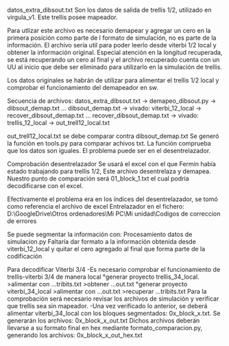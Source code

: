 datos_extra_dibsout.txt
Son los datos de salida de trellis 1/2, utilizado en virgula_v1. Este trellis posee mapeador.

Para utlizar este archivo es necesario demapear y agregar un cero en la primera posición como
parte de l formato de simulación, no es parte de la información.
El archivo sería util para poder leerlo desde viterbi 1/2 local y obtener la información
original. Especial atención en la longitud recuperada, se está recuperando un cero al final
y el archivo recuperado cuenta con un UU al inicio que debe ser eliminado para utilizarlo
en la simulación de trellis.

Los datos originales se habrán de utilizar para alimentar el trellis 1/2 local y comprobar
el funcionamiento del demapeador en sw.

Secuencia de archivos:
datos_extra_dibsout.txt     -> demapeo_dibsout.py       -> dibsout_demap.txt ...
dibsout_demap.txt           -> vivado: viterbi_12_local -> recover_dibsout_demap.txt ...
recover_dibsout_demap.txt   -> vivado: trellis_12_local -> out_trell12_local.txt

out_trell12_local.txt se debe comparar contra dibsout_demap.txt
Se generó la función en tools.py para comparar achivos txt.
La función comprueba que los datos son iguales.
El problema puede ser en el desentrelazador.

Comprobación desentrelazador
Se usará el excel con el que Fermin había estado trabajando para trellis 1/2,
Este archivo desentrelaza y demapea. Nuestro punto de comparación será 01_block_1.txt
el cual podría decodificarse con el excel.

Efectivamente el problema era en los índices del desentrelazador, se tomó como referencia
el archivo de excel Entrelazador en el fichero: 
D:\GoogleDrive\Otros ordenadores\Mi PC\Mi unidad\Codigos de correccion de errores

Se puede segmentar la información con: Procesamiento datos de simulacion.py
Faltaría dar formato a la información obtenida desde viterbi_12_local y quitar el 
cero agregado al final que forma parte de la codificación

Para decodificar Viterbi 3/4
-Es necesario comprobar el funcionamiento de trellis-viterbi 3/4 de manera local
    °generar proyecto trellis_34_local.
        >alimentar con ...tribits.txt
        >obtener ...out.txt
    °generar proyecto viterbi_34_local
        >alimentar con ...out.txt
        >recuperar ...tribits.txt
Para la comprobación será necesario revisar los archivos de simulación y verificar que 
trellis sea sin mapeador.
-Una vez verificado lo anterior, se deberá alimentar viterbi_34_local con los bloques 
segmentados: 0x_block_x.txt. Se generarán los archivos: 0x_block_x_out.txt
Dichos archivos deberán llevarse a su formato final en hex mediante 
formato_comparacion.py, generando los archivos: 0x_block_x_out_hex.txt